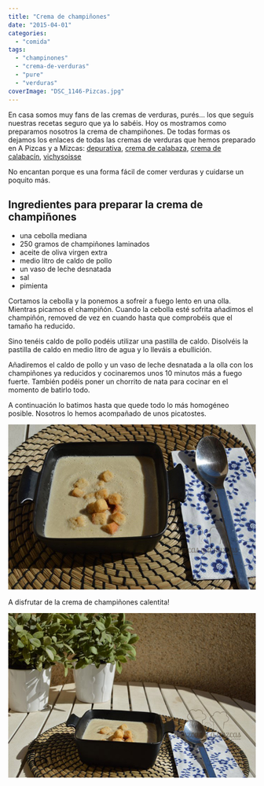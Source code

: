 ```yaml
---
title: "Crema de champiñones"
date: "2015-04-01"
categories:
  - "comida"
tags:
  - "champinones"
  - "crema-de-verduras"
  - "pure"
  - "verduras"
coverImage: "DSC_1146-Pizcas.jpg"
---
```


En casa somos muy fans de las cremas de verduras, purés... los que seguís nuestras recetas seguro que ya lo sabéis. Hoy os mostramos como preparamos nosotros la crema de champiñones. De todas formas os dejamos los enlaces de todas las cremas de verduras que hemos preparado en A Pizcas y a Mizcas: [depurativa](/crema-de-verduras-depurativa/ "Crema depurativa"), [crema de calabaza](/crema-de-calabaza/ "Crema de calabaza"), [crema de calabacín](/crema-de-calabacin/ "Crema de calabacín"), [vichysoisse](/vichyssoise-o-crema-de-puerros/ "Vichysoisse o crema de puerros")

No encantan porque es una forma fácil de comer verduras y cuidarse un poquito más.

## Ingredientes para preparar la crema de champiñones

- una cebolla mediana
- 250 gramos de champiñones laminados
- aceite de oliva virgen extra
- medio litro de caldo de pollo
- un vaso de leche desnatada
- sal
- pimienta

Cortamos la cebolla y la ponemos a sofreír a fuego lento en una olla. Mientras picamos el champiñón. Cuando la cebolla esté sofrita añadimos el champiñón, removed de vez en cuando hasta que comprobéis que el tamaño ha reducido.

Sino tenéis caldo de pollo podéis utilizar una pastilla de caldo. Disolvéis la pastilla de caldo en medio litro de agua y lo lleváis a ebullición.

Añadiremos el caldo de pollo y un vaso de leche desnatada a la olla con los champiñones ya reducidos y cocinaremos unos 10 minutos más a fuego fuerte. También podéis poner un chorrito de nata para cocinar en el momento de batirlo todo.

A continuación lo batimos hasta que quede todo lo más homogéneo posible. Nosotros lo hemos acompañado de unos picatostes.

![Crema de champiñones](images/DSC_1146-Pizcas.jpg)

A disfrutar de la crema de champiñones calentita!

![Crema de champiñones lista para comer! Ñam, ñam!](images/DSC_1149-Pizcas.jpg)
